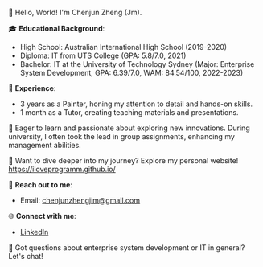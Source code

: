 👋 Hello, World! I'm Chenjun Zheng (Jm).

🎓 **Educational Background**:
- High School: Australian International High School (2019-2020)
- Diploma: IT from UTS College (GPA: 5.8/7.0, 2021)
- Bachelor: IT at the University of Technology Sydney (Major: Enterprise System Development, GPA: 6.39/7.0, WAM: 84.54/100, 2022-2023)

🔧 **Experience**:
- 3 years as a Painter, honing my attention to detail and hands-on skills.
- 1 month as a Tutor, creating teaching materials and presentations.

🌟 Eager to learn and passionate about exploring new innovations. During university, I often took the lead in group assignments, enhancing my management abilities.

🌟 Want to dive deeper into my journey? Explore my personal website! https://iloveprogramm.github.io/

📩 **Reach out to me**:
- Email: [chenjunzhengjim@gmail.com](mailto:chenjunzhengjim@gmail.com)
  
🌐 **Connect with me**:
- [LinkedIn](https://www.linkedin.com/in/jm-zheng-30878728a/)

🤔 Got questions about enterprise system development or IT in general? Let's chat!
